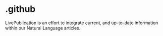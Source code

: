 # .github
LivePublication is an effort to integrate current, and up-to-date information within our Natural Language articles. 
